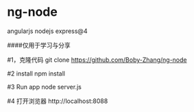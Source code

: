 # ng-node
angularjs nodejs express@4

####仅用于学习与分享

#1，克隆代码
  git clone https://github.com/Boby-Zhang/ng-node

#2 install
 npm install


#3 Run app
  node server.js

#4 打开浏览器
 http://localhost:8088
